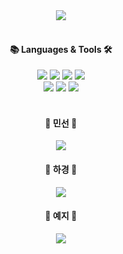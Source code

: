<div align="center">
	<img src="https://capsule-render.vercel.app/api?type=waving&color=auto&height=200&section=header&text=Safe&nbsp;Navigation&nbsp;App&fontSize=50" />
</div>
<br/>
<div align="center">
  	<h4>📚&nbsp;Languages&nbsp;& Tools&nbsp;🛠</h4>
	<img src="https://img.shields.io/badge/Java-007396?style=flat&logo=Java&logoColor=white" />
	<img src="https://img.shields.io/badge/Python-3776AB?style=flat&logo=Python&logoColor=white" />
	<img src="https://img.shields.io/badge/C++-00599C?style=flat&logo=C++&logoColor=white" />
  	<img src="https://img.shields.io/badge/HTML5-E34F26?style=flat&logo=HTML5&logoColor=white" /><br>
  	<img src="https://img.shields.io/badge/Android Studio-3DDC84?style=flat&logo=Android Studio&logoColor=white" />
	<img src="https://img.shields.io/badge/Visual Studio Code-007ACC?style=flat&logo=Visual Studio Code&logoColor=white" />
	<img src="https://img.shields.io/badge/Unity-FFFFFF?style=flat&logo=Unity&logoColor=white" />
</div><br>
<div align="center">
	<h4>📕&nbsp;민선&nbsp;📕</h4>
	<img src="https://github-readme-stats.vercel.app/api/top-langs/?username=emoee&layout=compact">
</div>
<div align="center">
	<h4>📗&nbsp;하경&nbsp;📗</h4>
	<img src="https://github-readme-stats.vercel.app/api/top-langs/?username=//아이디&layout=compact">
</div>
<div align="center">
	<h4>📘&nbsp;예지&nbsp;📘</h4>
	<img src="https://github-readme-stats.vercel.app/api/top-langs/?username=//아이디&layout=compact">
</div>


